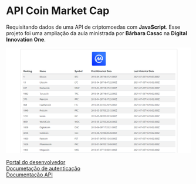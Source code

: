 # API Coin Market Cap

Requisitando dados de uma API de criptomoedas com **JavaScript**. Esse projeto foi uma ampliação da aula ministrada por **Bárbara Casac** na **Digital Innovation One**.

![Alt text](https://github.com/lucasdealmeidadev/API-de-criptomoedas/blob/main/coins.png?raw=true "API Coin Market Cap")

[Portal do desenvolvedor](https://pro.coinmarketcap.com/account) <br>
[Documetação de autenticação](https://coinmarketcap.com/api/documentation/v1/#section/Authentication)<br>
[Documentação API](https://coinmarketcap.com/api/documentation/v1/#)
